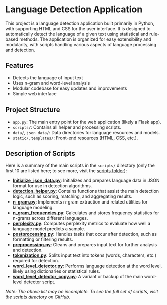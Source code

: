 # Language Detection Application

This project is a language detection application built primarily in Python, with supporting HTML and CSS for the user interface. It is designed to automatically detect the language of a given text using statistical and rule-based methods. The application is organized for easy extensibility and modularity, with scripts handling various aspects of language processing and detection.

## Features

- Detects the language of input text
- Uses n-gram and word-level analysis
- Modular codebase for easy updates and improvements
- Simple web interface

## Project Structure

- `app.py`: The main entry point for the web application (likely a Flask app).
- `scripts/`: Contains all helper and processing scripts.
- `data/`, `json_data/`: Data directories for language resources and models.
- `static/`, `templates/`: Front-end resources (HTML, CSS, etc.).

## Description of Scripts

Here is a summary of the main scripts in the `scripts/` directory (only the first 10 are listed here; to see more, visit the [scripts folder](https://github.com/lea10k/Language-Detection-Application/tree/main/scripts)):

- **[Initialize_json_data.py](https://github.com/lea10k/Language-Detection-Application/blob/main/scripts/Initialize_json_data.py)**: Initializes and prepares language data in JSON format for use in detection algorithms.
- **[detection_helper.py](https://github.com/lea10k/Language-Detection-Application/blob/main/scripts/detection_helper.py)**: Contains functions that assist the main detection logic, such as scoring, matching, and aggregating results.
- **[n_gram.py](https://github.com/lea10k/Language-Detection-Application/blob/main/scripts/n_gram.py)**: Implements n-gram extraction and related utilities for language modeling.
- **[n_gram_frequencies.py](https://github.com/lea10k/Language-Detection-Application/blob/main/scripts/n_gram_frequencies.py)**: Calculates and stores frequency statistics for n-grams across different languages.
- **[perplexity.py](https://github.com/lea10k/Language-Detection-Application/blob/main/scripts/perplexity.py)**: Computes perplexity metrics to evaluate how well a language model predicts a sample.
- **[postprocessing.py](https://github.com/lea10k/Language-Detection-Application/blob/main/scripts/postprocessing.py)**: Handles tasks that occur after detection, such as formatting or filtering results.
- **[preprocessing.py](https://github.com/lea10k/Language-Detection-Application/blob/main/scripts/preprocessing.py)**: Cleans and prepares input text for further analysis and detection.
- **[tokenization.py](https://github.com/lea10k/Language-Detection-Application/blob/main/scripts/tokenization.py)**: Splits input text into tokens (words, characters, etc.) required for detection.
- **[word_level_detector.py](https://github.com/lea10k/Language-Detection-Application/blob/main/scripts/word_level_detector.py)**: Performs language detection at the word level, likely using dictionaries or statistical rules.
- **[word_level_detector_copy.py](https://github.com/lea10k/Language-Detection-Application/blob/main/scripts/word_level_detector_copy.py)**: A variant or backup of the main word-level detector script.

*Note: The above list may be incomplete. To see the full set of scripts, visit the [scripts directory](https://github.com/lea10k/Language-Detection-Application/tree/main/scripts) on GitHub.*
